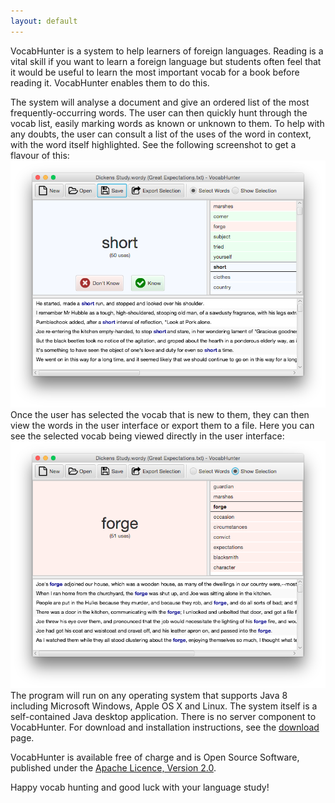 ```yaml
---
layout: default
---
```

VocabHunter is a system to help learners of foreign languages.  Reading is a vital skill if you want to learn a foreign language but students often feel that it would be useful to learn the most important vocab for a book before reading it.  VocabHunter enables them to do this.

The system will analyse a document and give an ordered list of the most frequently-occurring words.  The user can then quickly hunt through the vocab list, easily marking words as known or unknown to them.  To help with any doubts, the user can consult a list of the uses of the word in context, with the word itself highlighted.  See the following screenshot to get a flavour of this:
![Screenshot of VocabHunter in use](/assets/VocabHunterEdit.png)
Once the user has selected the vocab that is new to them, they can then view the words in the user interface or export them to a file.  Here you can see the selected vocab being viewed directly in the user interface:
![Screenhot of VocabHunter showing selected vocab](/assets/VocabHunterViewSelection.png)
The program will run on any operating system that supports Java 8 including Microsoft Windows, Apple OS X and Linux.  The system itself is a self-contained Java desktop application.  There is no server component to VocabHunter.  For download and installation instructions, see the [download](/download) page.

VocabHunter is available free of charge and is Open Source Software, published under the [Apache Licence, Version 2.0](http://www.apache.org/licenses/LICENSE-2.0).

Happy vocab hunting and good luck with your language study!